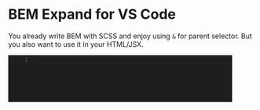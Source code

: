 # BEM Expand for VS Code

You already write BEM with SCSS and enjoy using `&` for parent selector. But you also want to use it in your HTML/JSX.

![preview](preview.gif)
